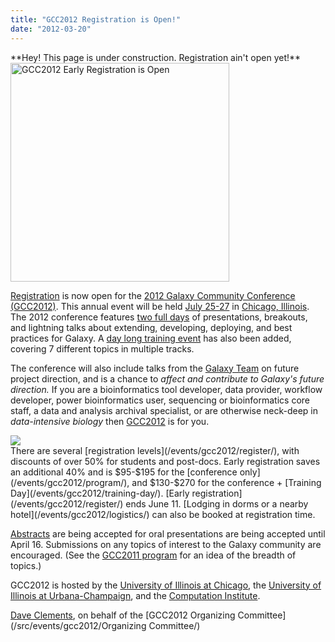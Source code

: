 ```yaml
---
title: "GCC2012 Registration is Open!"
date: "2012-03-20"
---
```

<div class='red'>**Hey! This page is under construction.  Registration ain't open yet!**</div>

<div class='right'><a href='/events/gcc2012/register/'><img src="/src/images/galaxy-logos/GCC2012LogoWide400.png" alt="GCC2012 Early Registration is Open" width="350px" /></a></div>

[Registration](/events/gcc2012/register/) is now open for the [2012 Galaxy Community Conference (GCC2012)](/events/gcc2012/).  This annual event will be held [July 25-27](/events/gcc2012/program/) in [Chicago, Illinois](/events/gcc2012/logistics/). The 2012 conference features [two full days](/events/gcc2012/program/) of presentations, breakouts, and lightning talks about extending, developing, deploying, and best practices for Galaxy.  A [day long training event](/events/gcc2012/training-day/) has also been added, covering 7 different topics in multiple tracks. 

The conference will also include talks from the [Galaxy Team](/galaxy-team/) on future project direction, and is a chance to *affect and contribute to Galaxy's future direction.*  If you are a bioinformatics tool developer, data provider, workflow developer, power bioinformatics user, sequencing or bioinformatics core staff, a data and analysis archival specialist, or are otherwise neck-deep in *data-intensive biology* then [GCC2012](/events/gcc2012/) is for you.

<div class='left'><a href='/events/gcc2012/training-day/'><img src="/src/images/galaxy-logos/GCC2012TrainingDayLogo.png" /></a></div>
There are several [registration levels](/events/gcc2012/register/), with discounts of over 50% for students and post-docs.  Early registration saves an additional 40% and is $95-$195 for the [conference only](/events/gcc2012/program/), and $130-$270 for the conference + [Training Day](/events/gcc2012/training-day/). [Early registration](/events/gcc2012/register/) ends June 11.  [Lodging in dorms or a nearby hotel](/events/gcc2012/logistics/) can also be booked at registration time.

[Abstracts](/events/gcc2012/abstracts/) are being accepted for oral presentations are being accepted until April 16. Submissions on any topics of interest to the Galaxy community are encouraged.  (See the [GCC2011 program](/events/gcc2011/) for an idea of the breadth of topics.)

GCC2012 is hosted by the [University of Illinois at Chicago](http://uic.edu/), the [University of Illinois at Urbana-Champaign](http://illinois.edu/), and the [Computation Institute](http://www.ci.anl.gov/).

[Dave Clements](/people/dave-clements/), on behalf of the [GCC2012 Organizing Committee](/src/events/gcc2012/Organizing Committee/)
